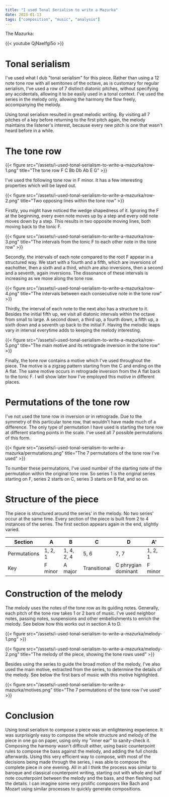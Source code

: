 ```yaml
---
title: "I used Tonal Serialism to write a Mazurka"
date: 2023-01-13
tags: ["composition", "music", "analysis"]
---
```


The Mazurka:

{{< youtube QjNaeIfgi5o >}}

# Tonal serialism

I've used what I dub "tonal serialism" for this piece. Rather than using a 12 note tone row with all semitones of the octave, as is customary for regular serialism, I've used a row of 7 distinct diatonic pitches, without specifying any accidentals, allowing it to be easily used in a tonal context. I've used the series in the melody only, allowing the harmony the flow freely, accompanying the melody.

Using tonal serialism resulted in great melodic writing. By visiting all 7 pitches of a key before returning to the first pitch again, the melody maintains the listener's interest, because every new pitch is one that wasn't heard before in a while.

# The tone row

{{< figure src="/assets/i-used-tonal-serialism-to-write-a-mazurka/row-1.png" title="The tone row F C Bb Db Ab E G" >}}

I've used the following tone row in F minor. It has a few interesting properties which will be layed out.

{{< figure src="/assets/i-used-tonal-serialism-to-write-a-mazurka/row-2.png" title="Two opposing lines within the tone row" >}}

Firstly, you might have noticed the wedge shapedness of it. Ignoring the F at the beginning, every even note moves up by a step and every odd note moves down by a step. This results in two opposite moving lines, both moving back to the tonic F.

{{< figure src="/assets/i-used-tonal-serialism-to-write-a-mazurka/row-3.png" title="The intervals from the tonic F to each other note in the tone row" >}}

Secondly, the intervals of each note compared to the root F appear in a structured way. We start with a fourth and a fifth, which are inversions of eachother, then a sixth and a third, which are also inversions, then a second and a seventh, again inversions. The dissonance of these intervals is increasing as we move along the tone row.

{{< figure src="/assets/i-used-tonal-serialism-to-write-a-mazurka/row-4.png" title="The intervals between each consecutive note in the tone row" >}}

Thirdly, the interval of each note to the next also has a structure to it. Besides the initial fifth up, we visit all diatonic intervals within the octave from small to large. A second down, a third up, a fourth down, a fifth up, a sixth down and a seventh up back to the initial F. Having the melodic leaps vary in interval everytime adds to keeping the melody interesting.

{{< figure src="/assets/i-used-tonal-serialism-to-write-a-mazurka/row-5.png" title="The main motive and its retrograde inversion in the tone row" >}}

Finally, the tone row contains a motive which I've used throughout the piece. The motive is a zigzag pattern starting from the C and ending on the A flat. The same motive occurs in retrograde inversion from the A flat back to the tonic F. I will show later how I've employed this motive in different places.

# Permutations of the tone row

I've not used the tone row in inversion or in retrograde. Due to the symmetry of this particular tone row, that wouldn't have made much of a difference. The only type of permutation I have used is starting the tone row at different starting points in the scale. I've used all 7 possible permutations of this form.

{{< figure src="/assets/i-used-tonal-serialism-to-write-a-mazurka/permutations.png" title="The 7 permutations of the tone row I've used" >}}

To number these permutations, I've used number of the starting note of the permutation within the original tone row. So series 1 is the original series starting on F, series 2 starts on C, series 3 starts on B flat, and so on.

# Structure of the piece

The piece is structured around the series' in the melody. No two series' occur at the same time. Every section of the piece is built from 2 to 4 instances of the series. The first section appears again in the end, slightly varied.

| Section      | A       | B          | C            | D                   | A'      |
|--------------|---------|------------|--------------|---------------------|---------|
| Permutations | 1, 2, 1 | 1, 4, 2, 4 | 5, 6         | 7, 7                | 1, 2, 1 |
| Key          | F minor | A major    | Transitional | C phrygian dominant | F minor |

# Construction of the melody

The melody uses the notes of the tone row as its guiding notes. Generally, each pitch of the tone row takes 1 or 2 bars of music. I've used neighbor notes, passing notes, suspensions and other embellishments to enrich the melody. See below how this works out in section A to D.

{{< figure src="/assets/i-used-tonal-serialism-to-write-a-mazurka/melody-1.png" >}}

{{< figure src="/assets/i-used-tonal-serialism-to-write-a-mazurka/melody-2.png" title="The melody of the piece, showing the tone rows used" >}}

Besides using the series to guide the broad motion of the melody, I've also used the main motive, extracted from the series, to determine the details of the melody. See below the first bars of music with this motive highlighted.

{{< figure src="/assets/i-used-tonal-serialism-to-write-a-mazurka/motives.png" title="The 7 permutations of the tone row I've used" >}}

# Conclusion

Using tonal serialism to compose a piece was an enlightening experience. It was surprisignly easy to compose the whole structure and melody of the piece in one go on paper, using only my "inner ear" to sanity-check it. Composing the harmony wasn't difficult either, using basic counterpoint rules to compose the bass against the melody, and adding the full chords afterwards. Using this very efficient way to compose, with most of the decisions being made through the series, I was able to compose the complete piece in one evening. All in all I think the process was similar to baroque and classical counterpoint writing, starting out with whole and half note counterpoint between the melody and the bass, and then fleshing out the details. I can imagine some very prolific composers like Bach and Mozart using similar processes to quickly generate compositions.